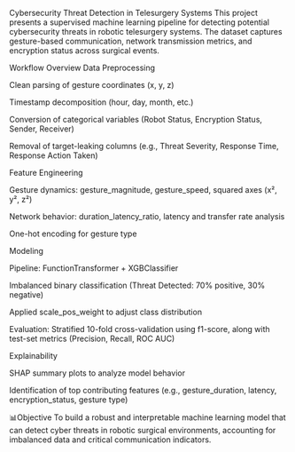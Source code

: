 Cybersecurity Threat Detection in Telesurgery Systems
This project presents a supervised machine learning pipeline for detecting potential cybersecurity threats in robotic telesurgery systems. The dataset captures gesture-based communication, network transmission metrics, and encryption status across surgical events.

Workflow Overview
Data Preprocessing

Clean parsing of gesture coordinates (x, y, z)

Timestamp decomposition (hour, day, month, etc.)

Conversion of categorical variables (Robot Status, Encryption Status, Sender, Receiver)

Removal of target-leaking columns (e.g., Threat Severity, Response Time, Response Action Taken)

Feature Engineering

Gesture dynamics: gesture_magnitude, gesture_speed, squared axes (x², y², z²)

Network behavior: duration_latency_ratio, latency and transfer rate analysis

One-hot encoding for gesture type

Modeling

Pipeline: FunctionTransformer + XGBClassifier

Imbalanced binary classification (Threat Detected: 70% positive, 30% negative)

Applied scale_pos_weight to adjust class distribution

Evaluation: Stratified 10-fold cross-validation using f1-score, along with test-set metrics (Precision, Recall, ROC AUC)

Explainability

SHAP summary plots to analyze model behavior

Identification of top contributing features (e.g., gesture_duration, latency, encryption_status, gesture type)

📊Objective
To build a robust and interpretable machine learning model that can detect cyber threats in robotic surgical environments, accounting for imbalanced data and critical communication indicators.
